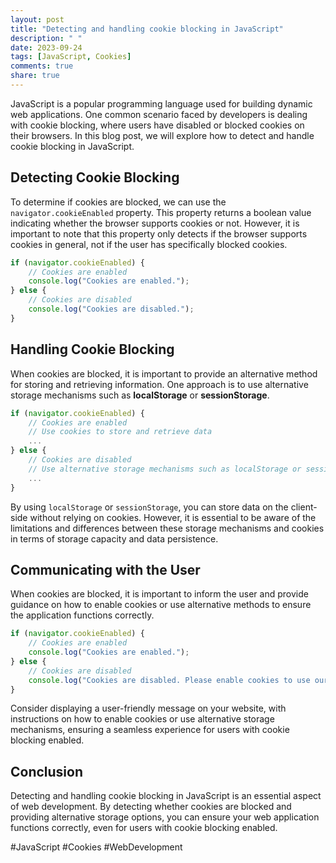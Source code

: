 ```yaml
---
layout: post
title: "Detecting and handling cookie blocking in JavaScript"
description: " "
date: 2023-09-24
tags: [JavaScript, Cookies]
comments: true
share: true
---
```


JavaScript is a popular programming language used for building dynamic web applications. One common scenario faced by developers is dealing with cookie blocking, where users have disabled or blocked cookies on their browsers. In this blog post, we will explore how to detect and handle cookie blocking in JavaScript.

## Detecting Cookie Blocking

To determine if cookies are blocked, we can use the `navigator.cookieEnabled` property. This property returns a boolean value indicating whether the browser supports cookies or not. However, it is important to note that this property only detects if the browser supports cookies in general, not if the user has specifically blocked cookies.

```javascript
if (navigator.cookieEnabled) {
    // Cookies are enabled
    console.log("Cookies are enabled.");
} else {
    // Cookies are disabled
    console.log("Cookies are disabled.");
}
```

## Handling Cookie Blocking

When cookies are blocked, it is important to provide an alternative method for storing and retrieving information. One approach is to use alternative storage mechanisms such as **localStorage** or **sessionStorage**.

```javascript
if (navigator.cookieEnabled) {
    // Cookies are enabled
    // Use cookies to store and retrieve data
    ...
} else {
    // Cookies are disabled
    // Use alternative storage mechanisms such as localStorage or sessionStorage
    ...
}
```

By using `localStorage` or `sessionStorage`, you can store data on the client-side without relying on cookies. However, it is essential to be aware of the limitations and differences between these storage mechanisms and cookies in terms of storage capacity and data persistence.

## Communicating with the User

When cookies are blocked, it is important to inform the user and provide guidance on how to enable cookies or use alternative methods to ensure the application functions correctly.

```javascript
if (navigator.cookieEnabled) {
    // Cookies are enabled
    console.log("Cookies are enabled.");
} else {
    // Cookies are disabled
    console.log("Cookies are disabled. Please enable cookies to use our website.");
}
```

Consider displaying a user-friendly message on your website, with instructions on how to enable cookies or use alternative storage mechanisms, ensuring a seamless experience for users with cookie blocking enabled.

## Conclusion

Detecting and handling cookie blocking in JavaScript is an essential aspect of web development. By detecting whether cookies are blocked and providing alternative storage options, you can ensure your web application functions correctly, even for users with cookie blocking enabled.

#JavaScript #Cookies #WebDevelopment